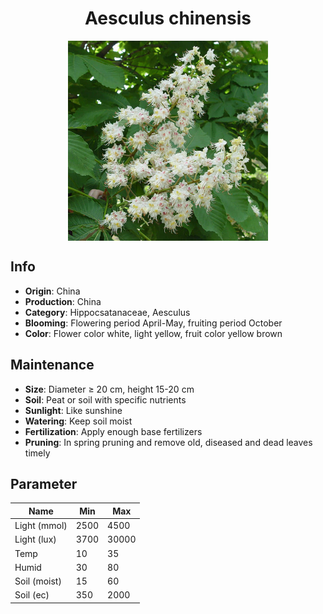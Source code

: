 <h1 align='center'>Aesculus chinensis</h1>
<p align="center">
    <img 
        align='center'
        width='320'
        src="../images/aesculus chinensis.png" 
        alt='Aesculus chinensis' />
</p>

## Info

 - **Origin**: China
 - **Production**: China
 - **Category**: Hippocsatanaceae, Aesculus
 - **Blooming**: Flowering period April-May, fruiting period October
 - **Color**: Flower color white, light yellow, fruit color yellow brown

## Maintenance

 - **Size**: Diameter ≥ 20 cm, height 15-20 cm
 - **Soil**: Peat or soil with specific nutrients
 - **Sunlight**: Like sunshine
 - **Watering**: Keep soil moist
 - **Fertilization**: Apply enough base fertilizers
 - **Pruning**: In spring pruning and remove old, diseased and dead leaves timely

## Parameter

| Name         | Min  | Max   |
|--------------|------|-------|
| Light (mmol) | 2500 | 4500  |
| Light (lux)  | 3700 | 30000 |
| Temp         | 10    | 35    |
| Humid        | 30   | 80    |
| Soil (moist) | 15   | 60    |
| Soil (ec)    | 350  | 2000  |